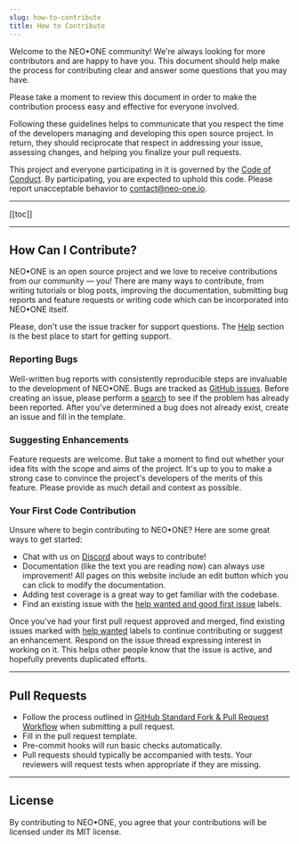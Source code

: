 ```yaml
---
slug: how-to-contribute
title: How to Contribute
---
```

Welcome to the NEO•ONE community! We're always looking for more contributors and are happy to have you. This document should help make the process for contributing clear and answer some questions that you may have.

Please take a moment to review this document in order to make the contribution process easy and effective for everyone involved.

Following these guidelines helps to communicate that you respect the time of the developers managing and developing this open source project. In return, they should reciprocate that respect in addressing your issue, assessing changes, and helping you finalize your pull requests.

This project and everyone participating in it is governed by the [Code of Conduct](/docs/code-of-conduct). By participating, you are expected to uphold this code. Please report unacceptable behavior to [contact@neo-one.io](mailto:contact@neo-one.io).

---

[[toc]]

---

## How Can I Contribute?

NEO•ONE is an open source project and we love to receive contributions from our community — you! There are many ways to contribute, from writing tutorials or blog posts, improving the documentation, submitting bug reports and feature requests or writing code which can be incorporated into NEO•ONE itself.

Please, don't use the issue tracker for support questions. The [Help](/docs/getting-started#Help) section is the best place to start for getting support.

### Reporting Bugs

Well-written bug reports with consistently reproducible steps are invaluable to the development of NEO•ONE. Bugs are tracked as [GitHub issues](https://guides.github.com/features/issues/). Before creating an issue, please perform a [search](https://github.com/neo-one-suite/neo-one/issues?q=is%3Aopen+is%3Aissue+label%3Abug) to see if the problem has already been reported. After you've determined a bug does not already exist, create an issue and fill in the template.

### Suggesting Enhancements

Feature requests are welcome. But take a moment to find out whether your idea fits with the scope and aims of the project. It's up to you to make a strong case to convince the project's developers of the merits of this feature. Please provide as much detail and context as possible.

### Your First Code Contribution

Unsure where to begin contributing to NEO•ONE? Here are some great ways to get started:

- Chat with us on [Discord](https://discord.gg/S86PqDE) about ways to contribute!
- Documentation (like the text you are reading now) can always use improvement! All pages on this website include an edit button which you can click to modify the documentation.
- Adding test coverage is a great way to get familiar with the codebase.
- Find an existing issue with the [help wanted and good first issue](https://github.com/neo-one-suite/neo-one/issues?utf8=%E2%9C%93&q=is%3Aopen+label%3Ahelp%20wanted+label%3Agood%20first%20issue) labels.

Once you've had your first pull request approved and merged, find existing issues marked with [help wanted](https://github.com/neo-one-suite/neo-one/issues?utf8=%E2%9C%93&q=is%3Aopen+label%3Ahelp%20wanted) labels to continue contributing or suggest an enhancement. Respond on the issue thread expressing interest in working on it. This helps other people know that the issue is active, and hopefully prevents duplicated efforts.

---

## Pull Requests

- Follow the process outlined in [GitHub Standard Fork & Pull Request Workflow](https://gist.github.com/Chaser324/ce0505fbed06b947d962) when submitting a pull request.
- Fill in the pull request template.
- Pre-commit hooks will run basic checks automatically.
- Pull requests should typically be accompanied with tests. Your reviewers will request tests when appropriate if they are missing.

---

## License

By contributing to NEO•ONE, you agree that your contributions will be licensed under its MIT license.
